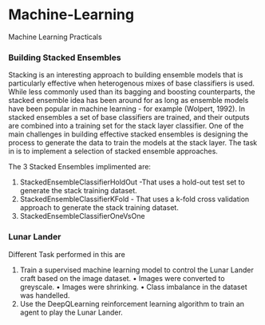 # Machine-Learning
Machine Learning Practicals 

### Building Stacked Ensembles
Stacking is an interesting approach to building ensemble models that is
particularly effective when heterogenous mixes of base classifiers is used. While
less commonly used than its bagging and boosting counterparts, the stacked
ensemble idea has been around for as long as ensemble models have been
popular in machine learning - for example (Wolpert, 1992). In stacked
ensembles a set of base classifiers are trained, and their outputs are combined
into a training set for the stack layer classifier. One of the main challenges in
building effective stacked ensembles is designing the process to generate the
data to train the models at the stack layer.
The task in is to implement a selection of stacked ensemble approaches.

The 3 Stacked Ensembles implimented are:
1. StackedEnsembleClassifierHoldOut -That uses a hold-out test set to generate the stack training dataset.
2. StackedEnsembleClassifierKFold - That uses a k-fold cross validation approach to generate the stack training dataset.
3. StackedEnsembleClassifierOneVsOne 


### Lunar Lander
Different Task performed in this are
1. Train a supervised machine learning model to control the Lunar Lander craft based on the image dataset.
  • Images were converted to greyscale.
  • Images were shrinking.
  • Class imbalance in the dataset was handelled.
2. Use the DeepQLearning reinforcement learning algorithm to train an agent to play the Lunar Lander.




